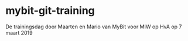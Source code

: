 # mybit-git-training
De trainingsdag door Maarten en Mario van MyBit voor MIW op HvA op 7 maart 2019
